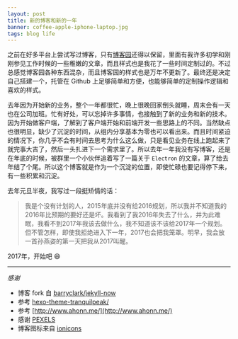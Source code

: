 ```yaml
---
layout: post
title: 新的博客和新的一年
banner: coffee-apple-iphone-laptop.jpg
tags: blog life
---
```


之前在好多平台上尝试写过博客，只有[博客园](http://www.cnblogs.com/zjzhome/)还得以保留，里面有我许多初学和刚刚参见工作时候的一些稚嫩的文章，而且样式也是我花了一些时间定制过的。不过总感觉博客园各种东西混杂，而且博客园的样式也是万年不更新了。最终还是决定自己搭建一个，托管在 Github 上足够简单和方便，也能够简单的定制操作逻辑和喜欢的样式。

去年因为开始新的业务，整个一年都很忙，晚上很晚回家倒头就睡，周末会有一天也在公司加班。忙有好处，可以忘掉许多事情，也接触到了新的业务和新的技术。因为开始做客户端，了解到了客户端开始和前端开发一些思路上的不同。当然缺点也很明显，缺少了沉淀的时间，从组内分享基本为零也可以看出来。而且时间紧迫的情况下，你几乎不会有时间去思考为什么这么做，只是看见业务在线上跑起来了就完事大吉了，然后一头扎进下一个需求里了。所以去年一年我没有写博客，还是在年底的时候，被群里一个小伙伴追着写了一篇关于 `Electron` 的文章，算了给去年结了个尾。所以这个博客就是作为一个沉淀的位置，即使忙碌也要记得停下来，有一些积累和沉淀。

去年元旦半夜，我写过一段挺矫情的话：

> 我是个没有计划的人，2015年底并没有给2016规划，所以我并不知道我的2016年比预期的要好还是坏。我看到了我2016年失去了什么，并为此难眠，我看不到2017年我该去做什么，我不知道该不该给2017年一个规划。但不管怎样，即使我拒绝进入下一年，2017也会把我笼罩。明早，我会放一首孙燕姿的第一天把我从2017叫醒。

2017年，开始吧 :smile:

---

*感谢*

* 博客 fork 自 [barryclark/jekyll-now](https://github.com/barryclark/jekyll-now)
* 参考 [hexo-theme-tranquilpeak/](http://louisbarranqueiro.github.io/hexo-theme-tranquilpeak/)
* 参考 [http://www.ahonn.me/](http://www.ahonn.me/)
* 感谢 [PEXELS](https://www.pexels.com/?ref=producthunt)
* 博客图标来自 [ionicons](http://ionicons.com/)
